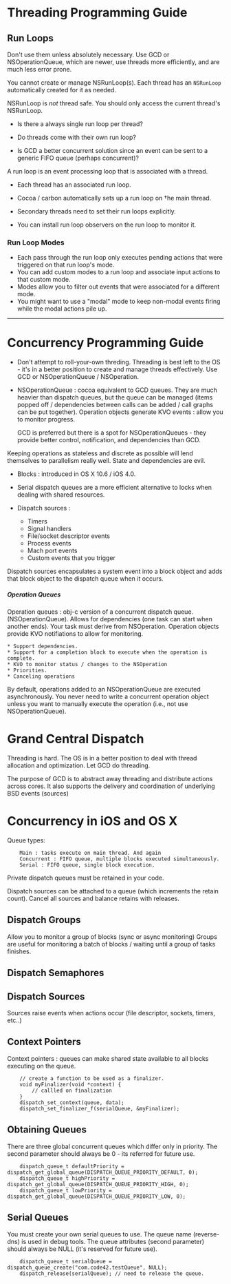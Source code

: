 # Threading Programming Guide #

## Run Loops ##

Don't use them unless absolutely necessary. Use GCD or NSOperationQueue, which
are newer, use threads more efficiently, and are much less error prone.

You cannot create or manage NSRunLoop(s). Each thread has an `NSRunLoop`
automatically created for it as needed.

NSRunLoop is *not* thread safe. You should only access the current thread's
NSRunLoop.



* Is there a always single run loop per thread?

* Do threads come with their own run loop?

* Is GCD a better concurrent solution since an event can be sent to a generic
  FIFO queue (perhaps concurrent)?

A run loop is an event processing loop that is associated with a thread.

* Each thread has an associated run loop.
* Cocoa / carbon automatically sets up a run loop on †he main thread.

* Secondary threads need to set their run loops explicitly.

* You can install run loop observers on the run loop to monitor it.

### Run Loop Modes ###

* Each pass through the run loop only executes pending actions that were triggered on that run loop's mode.
* You can add custom modes to a run loop and associate input actions to that custom mode.
* Modes allow you to filter out events that were associated for a different mode.
* You might want to use a "modal" mode to keep non-modal events firing while the modal actions pile up.




*****




# Concurrency Programming Guide #



* Don't attempt to roll-your-own threding. Threading is best left to the OS -
  it's in a better position to create and manage threads effectively. Use GCD or
  NSOperationQueue / NSOperation.

* NSOperationQueue : cocoa equivalent to GCD queues. They are much heavier than
  dispatch queues, but the queue can be managed (items popped off / dependencies
  between calls can be added / call graphs can be put together). Operation
  objects generate KVO events : allow you to monitor progress.

  GCD is preferred but there is a spot for NSOperationQueues - they provide
  better control, notification, and dependencies than GCD.

Keeping operations as stateless and discrete as possible will lend themselves to
parallelism really well. State and dependencies are evil.


* Blocks : introduced in OS X 10.6 / iOS 4.0.

* Serial dispatch queues are a more efficient alternative to locks when dealing
  with shared resources.

* Dispatch sources :
	* Timers
	* Signal handlers
	* File/socket descriptor events
	* Process events
	* Mach port events
	* Custom events that you trigger

Dispatch sources encapsulates a system event into a block object and adds that
block object to the dispatch queue when it occurs.

##### Operation Queues #####

Operation queues : obj-c version of a concurrent dispatch queue. (NSOperationQueue). Allows for
dependencies (one task can start when another ends). Your task must derive from
NSOperation. Operation objects provide KVO notifiations to allow for monitoring.

	* Support dependencies.
	* Support for a completion block to execute when the operation is complete.
	* KVO to monitor status / changes to the NSOperation
	* Priorities.
	* Canceling operations

By default, operations added to an NSOperationQueue are executed asynchronously. You never need to
write a concurrent operation object unless you want to manually execute the operation (i.e., not use
NSOperationQueue).



# Grand Central Dispatch #

Threading is hard. The OS is in a better position to deal with thread allocation
and optimization. Let GCD do threading.

The purpose of GCD is to abstract away threading and distribute actions across
cores. It also supports the delivery and coordination of underlying BSD events
(sources)


# Concurrency in iOS and OS X #

Queue types:

        Main : tasks execute on main thread. And again
        Concurrent : FIFO queue, multiple blocks executed simultaneously.
        Serial : FIFO queue, single block execution.


Private dispatch queues must be retained in your code.

Dispatch sources can be attached to a queue (which increments the retain count).
Cancel all sources and balance retains with releases.


## Dispatch Groups ##

Allow you to monitor a group of blocks (sync or async monitoring)
Groups are useful for monitoring a batch of blocks / waiting until a group of tasks finishes.

## Dispatch Semaphores ##

## Dispatch Sources ##

Sources raise events when actions occur (file descriptor, sockets, timers, etc..)

## Context Pointers ##
Context pointers : queues can make shared state available to all blocks executing on the queue.

        // create a function to be used as a finalizer.
        void myFinalizer(void *context) {
            // callled on finalization
        }
        dispatch_set_context(queue, data);
        dispatch_set_finalizer_f(serialQueue, &myFinalizer);


## Obtaining Queues ##

There are three global concurrent queues which differ only in priority. The
second parameter should always be 0 - its referred for future use.

        dispatch_queue_t defaultPriority = dispatch_get_global_queue(DISPATCH_QUEUE_PRIORITY_DEFAULT, 0);
        dispatch_queue_t highPriority = dispatch_get_global_queue(DISPATCH_QUEUE_PRIORITY_HIGH, 0);
        dispatch_queue_t lowPriority = dispatch_get_global_queue(DISPATCH_QUEUE_PRIORITY_LOW, 0);

## Serial Queues ##

You must create your own serial queues to use. The queue name (reverse-dns) is used in debug tools.
The queue attributes (second parameter) should always be NULL (it's reserved for future use).

        dispatch_queue_t serialQueue = dispatch_queue_create("com.code42.testQueue", NULL);
        dispatch_release(serialQueue); // need to release the queue.

